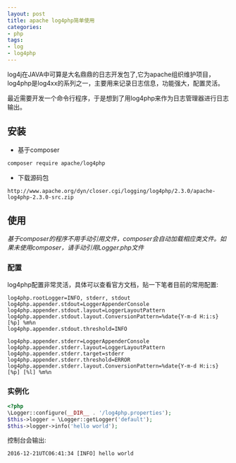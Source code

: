 ```yaml
---
layout: post
title: apache log4php简单使用
categories:
- php
tags:
- log
- log4php
---
```

log4j在JAVA中可算是大名鼎鼎的日志开发包了,它为apache组织维护项目，log4php是log4xx的系列之一，主要用来记录日志信息，功能强大，配置灵活。

最近需要开发一个命令行程序，于是想到了用log4php来作为日志管理器进行日志输出。

## 安装
+ 基于composer

```bash
composer require apache/log4php
```

+ 下载源码包

```
http://www.apache.org/dyn/closer.cgi/logging/log4php/2.3.0/apache-log4php-2.3.0-src.zip
```

## 使用
*基于composer的程序不用手动引用文件，composer会自动加载相应类文件。如果未使用composer，请手动引用Logger.php文件*

### 配置
log4php配置非常灵活，具体可以查看官方文档，贴一下笔者目前的常用配置:

```text
log4php.rootLogger=INFO, stderr, stdout
log4php.appender.stdout=LoggerAppenderConsole
log4php.appender.stdout.layout=LoggerLayoutPattern
log4php.appender.stdout.layout.ConversionPattern=%date{Y-m-d H:i:s} [%p] %m%n
log4php.appender.stdout.threshold=INFO

log4php.appender.stderr=LoggerAppenderConsole
log4php.appender.stderr.layout=LoggerLayoutPattern
log4php.appender.stderr.target=stderr
log4php.appender.stderr.threshold=ERROR
log4php.appender.stderr.layout.ConversionPattern=%date{Y-m-d H:i:s} [%p] [%l] %m%n
```

### 实例化

```php
<?php
\Logger::configure(__DIR__ . '/log4php.properties');
$this->logger = \Logger::getLogger('default');
$this->logger->info('hello world');
```

控制台会输出:

```text
2016-12-21UTC06:41:34 [INFO] hello world
```